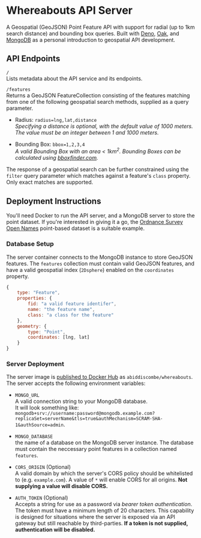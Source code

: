 # Whereabouts API Server
A Geospatial (GeoJSON) Point Feature API with support for radial (up to 1km search distance) and bounding box queries. Built with [Deno](https://deno.com/runtime), [Oak](https://oakserver.github.io/oak), and [MongoDB](https://www.mongodb.com) as a personal introduction to geospatial API development.

## API Endpoints

`/`  
Lists metadata about the API service and its endpoints.

`/features`  
Returns a GeoJSON FeatureCollection consisting of the features matching from one of the following geospatial search methods, supplied as a query parameter.

- Radius: `radius=lng,lat,distance`  
*Specifying a distance is optional, with the default value of 1000 meters. The value must be an integer between 1 and 1000 meters.*

- Bounding Box: `bbox=1,2,3,4`  
*A valid Bounding Box with an area < 1km<sup>2</sup>. Bounding Boxes can be calculated using [bboxfinder.com](http://bboxfinder.com).*

The response of a geospatial search can be further constrained using the `filter` query parameter which matches against a feature's `class` property. Only exact matches are supported.

## Deployment Instructions
You'll need Docker to run the API server, and a MongoDB server to store the point dataset. If you're interested in giving it a go, the [Ordnance Survey Open Names](https://osdatahub.os.uk/docs/names/overview) point-based dataset is a suitable example.

### Database Setup
The server container connects to the MongoDB instance to store GeoJSON features. The `features` collection must contain valid GeoJSON features, and have a valid geospatial index (`2Dsphere`) enabled on the `coordinates` property.

```js
{
    type: "Feature",
    properties: {
        fid: "a valid feature identifer",
        name: "the feature name",
        class: "a class for the feature"
    },
    geometry: {
        type: "Point",
        coordinates: [lng, lat]
    }
}
```

### Server Deployment
The server image is [published to Docker Hub](https://hub.docker.com/r/abiddiscombe/whereabouts) as `abiddiscombe/whereabouts`. The server accepts the following environment variables:

- `MONGO_URL`  
A valid connection string to your MongoDB database.  
It will look something like: `mongodb+srv://username:password@mongodb.example.com?replicaSet=serverName&tls=true&authMechanism=SCRAM-SHA-1&authSource=admin`.

- `MONGO_DATABASE`   
the name of a database on the MongoDB server instance. The database must contain the neccessary point features in a collection named `features`.

- `CORS_ORIGIN` (Optional)  
A valid domain by which the server's CORS policy should be whitelisted to (e.g. `example.com`). A value of `*` will enable CORS for all origins. **Not supplying a value will disable CORS.**

- `AUTH_TOKEN` (Optional)  
Accepts a string for use as a password via *bearer token authentication*. The token must have a minimum length of 20 characters. This capability is designed for situations where the server is exposed via an API gateway but still reachable by third-parties. **If a token is not supplied, authentication will be disabled.**